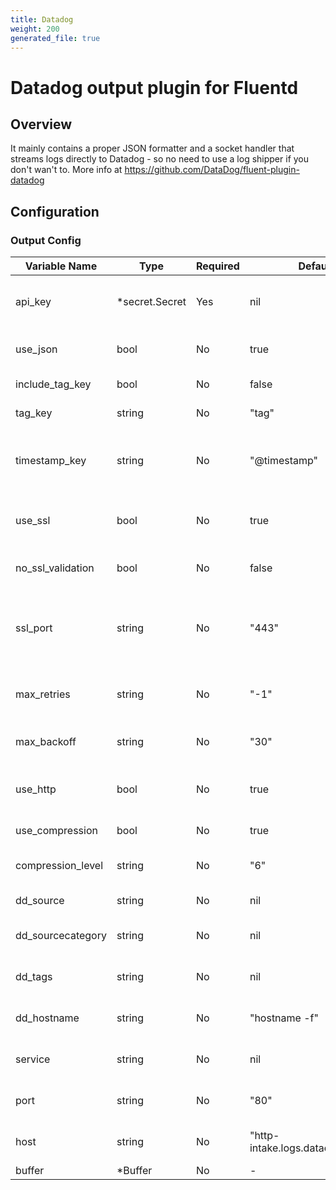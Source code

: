 ```yaml
---
title: Datadog
weight: 200
generated_file: true
---
```


# Datadog output plugin for Fluentd
## Overview
It mainly contains a proper JSON formatter and a socket handler that streams logs directly to Datadog - so no need to use a log shipper if you don't wan't to.
More info at https://github.com/DataDog/fluent-plugin-datadog

## Configuration
### Output Config
| Variable Name | Type | Required | Default | Description |
|---|---|---|---|---|
| api_key | *secret.Secret | Yes |  nil | This parameter is required in order to authenticate your fluent agent. <br>+docLink:"Secret,../secret/"<br> |
| use_json | bool | No |  true | Event format, if true, the event is sent in json format. Othwerwise, in plain text.  <br> |
| include_tag_key | bool | No |  false | Automatically include the Fluentd tag in the record.  <br> |
| tag_key | string | No |  "tag" | Where to store the Fluentd tag. <br> |
| timestamp_key | string | No |  "@timestamp" | Name of the attribute which will contain timestamp of the log event. If nil, timestamp attribute is not added. <br> |
| use_ssl | bool | No |  true | If true, the agent initializes a secure connection to Datadog. In clear TCP otherwise.  <br> |
| no_ssl_validation | bool | No |  false | Disable SSL validation (useful for proxy forwarding)  <br> |
| ssl_port | string | No |  "443" | Port used to send logs over a SSL encrypted connection to Datadog. If use_http is disabled, use 10516 for the US region and 443 for the EU region. <br> |
| max_retries | string | No |  "-1" | The number of retries before the output plugin stops. Set to -1 for unlimited retries <br> |
| max_backoff | string | No |  "30" | The maximum time waited between each retry in seconds <br> |
| use_http | bool | No |  true | Enable HTTP forwarding. If you disable it, make sure to change the port to 10514 or ssl_port to 10516  <br> |
| use_compression | bool | No |  true | Enable log compression for HTTP  <br> |
| compression_level | string | No |  "6" | Set the log compression level for HTTP (1 to 9, 9 being the best ratio) <br> |
| dd_source | string | No |  nil | This tells Datadog what integration it is <br> |
| dd_sourcecategory | string | No |  nil | Multiple value attribute. Can be used to refine the source attribute <br> |
| dd_tags | string | No |  nil | Custom tags with the following format "key1:value1, key2:value2" <br> |
| dd_hostname | string | No |  "hostname -f" | Used by Datadog to identify the host submitting the logs. <br> |
| service | string | No |  nil | Used by Datadog to correlate between logs, traces and metrics. <br> |
| port | string | No |  "80" | Proxy port when logs are not directly forwarded to Datadog and ssl is not used <br> |
| host | string | No |  "http-intake.logs.datadoghq.com" | Proxy endpoint when logs are not directly forwarded to Datadog	 <br> |
| buffer | *Buffer | No | - | [Buffer](../buffer/)<br> |
